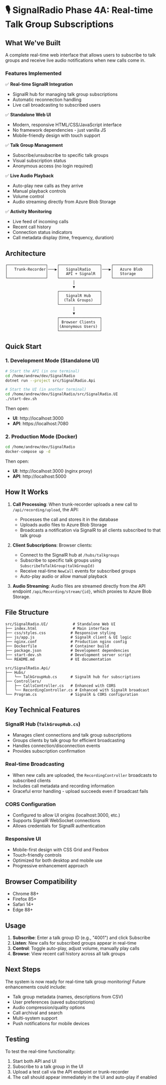# 🎙️ SignalRadio Phase 4A: Real-time Talk Group Subscriptions

## What We've Built

A complete real-time web interface that allows users to subscribe to talk groups and receive live audio notifications when new calls come in.

### Features Implemented

✅ **Real-time SignalR Integration**
- SignalR hub for managing talk group subscriptions
- Automatic reconnection handling
- Live call broadcasting to subscribed users

✅ **Standalone Web UI**
- Modern, responsive HTML/CSS/JavaScript interface
- No framework dependencies - just vanilla JS
- Mobile-friendly design with touch support

✅ **Talk Group Management**
- Subscribe/unsubscribe to specific talk groups
- Visual subscription status
- Anonymous access (no login required)

✅ **Live Audio Playback**
- Auto-play new calls as they arrive
- Manual playback controls
- Volume control
- Audio streaming directly from Azure Blob Storage

✅ **Activity Monitoring**
- Live feed of incoming calls
- Recent call history
- Connection status indicators
- Call metadata display (time, frequency, duration)

## Architecture

```
┌─────────────────┐    ┌──────────────────┐    ┌─────────────────┐
│   Trunk-Recorder│───▶│   SignalRadio    │───▶│   Azure Blob    │
│                 │    │   API + SignalR  │    │   Storage       │
└─────────────────┘    └──────────────────┘    └─────────────────┘
                              │
                              ▼
                       ┌──────────────────┐
                       │   SignalR Hub    │
                       │  (Talk Groups)   │
                       └──────────────────┘
                              │
                              ▼
                       ┌──────────────────┐
                       │ Browser Clients  │
                       │(Anonymous Users) │
                       └──────────────────┘
```

## Quick Start

### 1. Development Mode (Standalone UI)

```bash
# Start the API (in one terminal)
cd /home/andrew/dev/SignalRadio
dotnet run --project src/SignalRadio.Api

# Start the UI (in another terminal)
cd /home/andrew/dev/SignalRadio/src/SignalRadio.UI
./start-dev.sh
```

Then open:
- **UI**: http://localhost:3000
- **API**: https://localhost:7080

### 2. Production Mode (Docker)

```bash
cd /home/andrew/dev/SignalRadio
docker-compose up -d
```

Then open:
- **UI**: http://localhost:3000 (nginx proxy)
- **API**: http://localhost:5000

## How It Works

1. **Call Processing**: When trunk-recorder uploads a new call to `/api/recording/upload`, the API:
   - Processes the call and stores it in the database
   - Uploads audio files to Azure Blob Storage
   - Broadcasts a notification via SignalR to all clients subscribed to that talk group

2. **Client Subscriptions**: Browser clients:
   - Connect to the SignalR hub at `/hubs/talkgroups`
   - Subscribe to specific talk groups using `SubscribeToTalkGroup(talkGroupId)`
   - Receive real-time `NewCall` events for subscribed groups
   - Auto-play audio or allow manual playback

3. **Audio Streaming**: Audio files are streamed directly from the API endpoint `/api/Recording/stream/{id}`, which proxies to Azure Blob Storage.

## File Structure

```
src/SignalRadio.UI/           # Standalone Web UI
├── index.html                # Main interface
├── css/styles.css           # Responsive styling
├── js/app.js                # SignalR client & UI logic
├── nginx.conf               # Production nginx config
├── Dockerfile               # Container build
├── package.json             # Development dependencies
├── start-dev.sh             # Development server script
└── README.md                # UI documentation

src/SignalRadio.Api/
├── Hubs/
│   └── TalkGroupHub.cs      # SignalR hub for subscriptions
├── Controllers/
│   ├── CallsController.cs   # Enhanced with CORS
│   └── RecordingController.cs # Enhanced with SignalR broadcast
└── Program.cs               # SignalR & CORS configuration
```

## Key Technical Features

### SignalR Hub (`TalkGroupHub.cs`)
- Manages client connections and talk group subscriptions
- Groups clients by talk group for efficient broadcasting
- Handles connection/disconnection events
- Provides subscription confirmation

### Real-time Broadcasting
- When new calls are uploaded, the `RecordingController` broadcasts to subscribed clients
- Includes call metadata and recording information
- Graceful error handling - upload succeeds even if broadcast fails

### CORS Configuration
- Configured to allow UI origins (localhost:3000, etc.)
- Supports SignalR WebSocket connections
- Allows credentials for SignalR authentication

### Responsive UI
- Mobile-first design with CSS Grid and Flexbox
- Touch-friendly controls
- Optimized for both desktop and mobile use
- Progressive enhancement approach

## Browser Compatibility

- Chrome 88+
- Firefox 85+  
- Safari 14+
- Edge 88+

## Usage

1. **Subscribe**: Enter a talk group ID (e.g., "4001") and click Subscribe
2. **Listen**: New calls for subscribed groups appear in real-time
3. **Control**: Toggle auto-play, adjust volume, manually play calls
4. **Browse**: View recent call history across all talk groups

## Next Steps

The system is now ready for real-time talk group monitoring! Future enhancements could include:

- Talk group metadata (names, descriptions from CSV)
- User preferences (saved subscriptions)
- Audio compression/quality options  
- Call archival and search
- Multi-system support
- Push notifications for mobile devices

## Testing

To test the real-time functionality:

1. Start both API and UI
2. Subscribe to a talk group in the UI
3. Upload a test call via the API endpoint or trunk-recorder
4. The call should appear immediately in the UI and auto-play if enabled
